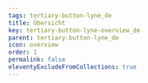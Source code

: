 ```yaml
---
tags: tertiary-button-lyne_de
title: Übersicht
key: tertiary-button-lyne-overview_de
parent: tertiary-button-lyne_de
icon: overview
order: 1
permalink: false
eleventyExcludeFromCollections: true
---
```


